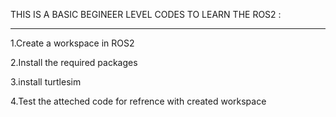 THIS IS A BASIC BEGINEER LEVEL CODES TO LEARN THE ROS2 :
___________________________________________________________________________________________________________________
1.Create a workspace in ROS2 

2.Install the required packages 

3.install turtlesim 

4.Test the atteched code for refrence with created workspace
